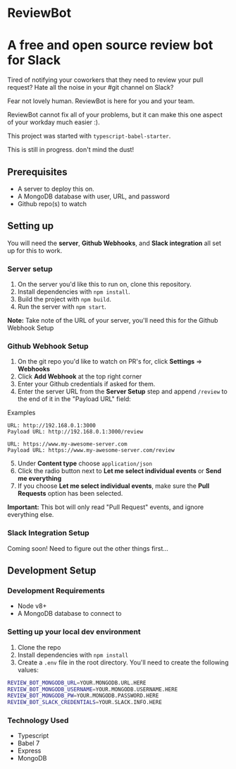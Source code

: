 # ReviewBot
# A free and open source review bot for Slack

Tired of notifying your coworkers that they need to review your pull request? Hate all the noise in your #git channel on Slack?

Fear not lovely human. ReviewBot is here for you and your team.

ReviewBot cannot fix all of your problems, but it can make this one aspect of your workday much easier :).

This project was started with `typescript-babel-starter`.

This is still in progress. don't mind the dust!

## Prerequisites

* A server to deploy this on.
* A MongoDB database with user, URL, and password
* Github repo(s) to watch

## Setting up

You will need the **server**, **Github Webhooks**, and **Slack integration** all set up for this to work.

### Server setup

1. On the server you'd like this to run on, clone this repository.
2. Install dependencies with `npm install`.
3. Build the project with `npm build`.
4. Run the server with `npm start`.

**Note:** Take note of the URL of your server, you'll need this for the Github Webhook Setup

### Github Webhook Setup

1. On the git repo you'd like to watch on PR's for, click **Settings** => **Webhooks**
2. Click **Add Webhook** at the top right corner
3. Enter your Github credentials if asked for them.
4. Enter the server URL from the **Server Setup** step and append `/review` to the end of it in the "Payload URL" field:

Examples
```
URL: http://192.168.0.1:3000
Payload URL: http://192.168.0.1:3000/review

URL: https://www.my-awesome-server.com
Payload URL: https://www.my-awesome-server.com/review
```

5. Under **Content type** choose `application/json`
6. Click the radio button next to **Let me select individual events** or **Send me everything**
7. If you choose **Let me select individual events**, make sure the **Pull Requests** option has been selected.

**Important:** This bot will only read "Pull Request" events, and ignore everything else.

### Slack Integration Setup

Coming soon! Need to figure out the other things first...



## Development Setup

### Development Requirements

* Node v8+
* A MongoDB database to connect to

### Setting up your local dev environment

1. Clone the repo
2. Install dependencies with `npm install`
3. Create a `.env` file in the root directory. You'll need to create the following values:

```sh
REVIEW_BOT_MONGODB_URL=YOUR.MONGODB.URL.HERE
REVIEW_BOT_MONGODB_USERNAME=YOUR.MONGODB.USERNAME.HERE
REVIEW_BOT_MONGODB_PW=YOUR.MONGODB.PASSWORD.HERE
REVIEW_BOT_SLACK_CREDENTIALS=YOUR.SLACK.INFO.HERE
```

### Technology Used

* Typescript
* Babel 7
* Express
* MongoDB
